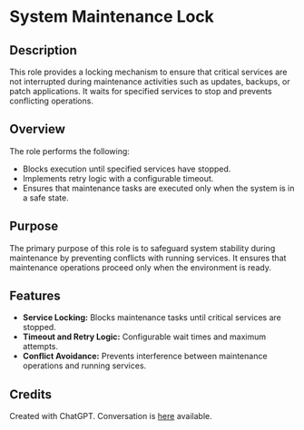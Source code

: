 # System Maintenance Lock

## Description

This role provides a locking mechanism to ensure that critical services are not interrupted during maintenance activities such as updates, backups, or patch applications. It waits for specified services to stop and prevents conflicting operations.

## Overview

The role performs the following:
- Blocks execution until specified services have stopped.
- Implements retry logic with a configurable timeout.
- Ensures that maintenance tasks are executed only when the system is in a safe state.

## Purpose

The primary purpose of this role is to safeguard system stability during maintenance by preventing conflicts with running services. It ensures that maintenance operations proceed only when the environment is ready.

## Features

- **Service Locking:** Blocks maintenance tasks until critical services are stopped.
- **Timeout and Retry Logic:** Configurable wait times and maximum attempts.
- **Conflict Avoidance:** Prevents interference between maintenance operations and running services.

## Credits
Created with ChatGPT. Conversation is [here](https://chat.openai.com/share/a886b86b-8de6-4eca-9fba-e36c9f20d536) available.